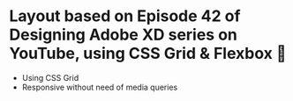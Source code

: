 # Layout based on Episode 42 of Designing Adobe XD series on YouTube, using CSS Grid & Flexbox 🎈

+ Using CSS Grid
+ Responsive without need of media queries
